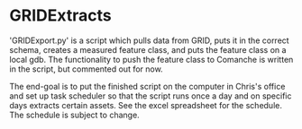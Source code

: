 # GRIDExtracts
'GRIDExport.py' is a script which pulls data from GRID, puts it in the correct schema, creates a measured feature class, and puts the feature class on a local gdb.  The functionality to push the feature class to Comanche is written in the script, but commented out for now.
  
The end-goal is to put the finished script on the computer in Chris's office and set up task scheduler so that the script runs once a day and on specific days extracts certain assets.  See the excel spreadsheet for the schedule.  The schedule is subject to change.

